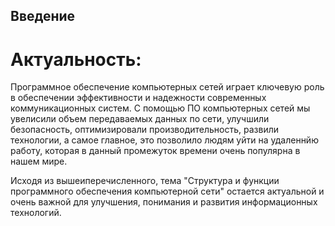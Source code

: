 ## Введение
# Актуальность:
Программное обеспечение компьютерных сетей играет ключевую роль в обеспечении эффективности и надежности современных коммуникационных систем.
С помощью ПО компьютерных сетей мы увелисили объем передаваемых данных по сети, улучшили безопасность, оптимизировали производительность, 
развили технологии, а самое главное, это позволило людям уйти на удаленнйю работу, которая в данный промежуток времени очень популярна в 
нашем мире.

Исходя из вышеиперечисленного, тема "Структура и функции программного обеспечения компьютерной сети" остается актуальной и очень важной для
улучшения, понимания и развития информационных технологий.


